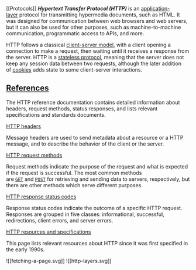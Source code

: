  [[Protocols]]
**_Hypertext Transfer Protocol (HTTP)_** is an [application-layer](https://en.wikipedia.org/wiki/Application_Layer) protocol for transmitting hypermedia documents, such as HTML. It was designed for communication between web browsers and web servers, but it can also be used for other purposes, such as machine-to-machine communication, programmatic access to APIs, and more.

HTTP follows a classical [client-server model](https://en.wikipedia.org/wiki/Client%E2%80%93server_model), with a client opening a connection to make a request, then waiting until it receives a response from the server. HTTP is a [stateless protocol](https://en.wikipedia.org/wiki/Stateless_protocol), meaning that the server does not keep any session data between two requests, although the later addition of [cookies](https://developer.mozilla.org/en-US/docs/Web/HTTP/Cookies) adds state to some client-server interactions.

## [References](https://developer.mozilla.org/en-US/docs/Web/HTTP#references)

The HTTP reference documentation contains detailed information about headers, request methods, status responses, and lists relevant specifications and standards documents.

[HTTP headers](https://developer.mozilla.org/en-US/docs/Web/HTTP/Headers)

Message headers are used to send metadata about a resource or a HTTP message, and to describe the behavior of the client or the server.

[HTTP request methods](https://developer.mozilla.org/en-US/docs/Web/HTTP/Methods)

Request methods indicate the purpose of the request and what is expected if the request is successful. The most common methods are [`GET`](https://developer.mozilla.org/en-US/docs/Web/HTTP/Methods/GET) and [`POST`](https://developer.mozilla.org/en-US/docs/Web/HTTP/Methods/POST) for retrieving and sending data to servers, respectively, but there are other methods which serve different purposes.

[HTTP response status codes](https://developer.mozilla.org/en-US/docs/Web/HTTP/Status)

Response status codes indicate the outcome of a specific HTTP request. Responses are grouped in five classes: informational, successful, redirections, client errors, and server errors.

[HTTP resources and specifications](https://developer.mozilla.org/en-US/docs/Web/HTTP/Resources_and_specifications)

This page lists relevant resources about HTTP since it was first specified in the early 1990s.

![[fetching-a-page.svg]]
![[http-layers.svg]]